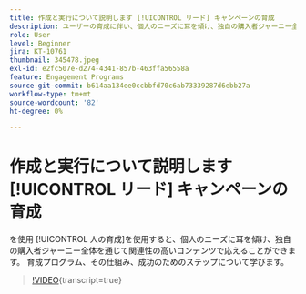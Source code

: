 ```yaml
---
title: 作成と実行について説明します [!UICONTROL リード] キャンペーンの育成
description: ユーザーの育成に伴い、個人のニーズに耳を傾け、独自の購入者ジャーニー全体を通じて関連性の高いコンテンツで対応できます。 育成プログラム、その仕組み、成功のためのステップについて学びます。
role: User
level: Beginner
jira: KT-10761
thumbnail: 345478.jpeg
exl-id: e2fc507e-d274-4341-857b-463ffa56558a
feature: Engagement Programs
source-git-commit: b614aa134ee0ccbbfd70c6ab73339287d6ebb27a
workflow-type: tm+mt
source-wordcount: '82'
ht-degree: 0%

---
```


# 作成と実行について説明します [!UICONTROL リード] キャンペーンの育成

を使用 [!UICONTROL 人の育成]を使用すると、個人のニーズに耳を傾け、独自の購入者ジャーニー全体を通じて関連性の高いコンテンツで応えることができます。 育成プログラム、その仕組み、成功のためのステップについて学びます。

>[!VIDEO](https://video.tv.adobe.com/v/345478/?quality=12&learn=on){transcript=true}
